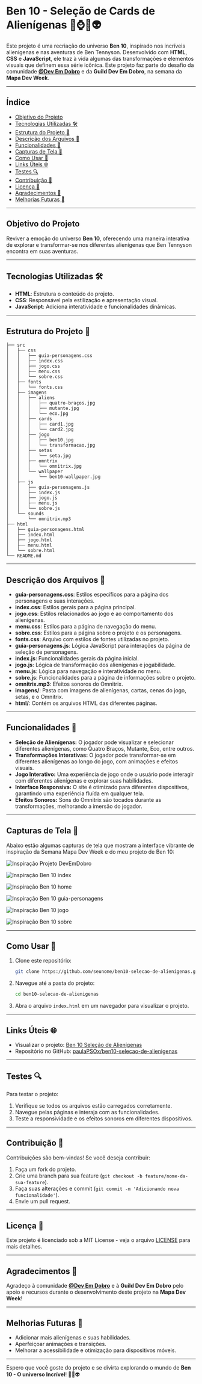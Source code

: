 # Ben 10 - Seleção de Cards de Alienígenas 👦⌚💥👽

Este projeto é uma recriação do universo **Ben 10**, inspirado nos incríveis alienígenas e nas aventuras de Ben Tennyson. Desenvolvido com **HTML**, **CSS** e **JavaScript**, ele traz à vida algumas das transformações e elementos visuais que definem essa série icônica. Este projeto faz parte do desafio da comunidade **[@Dev Em Dobro](https://github.com/devemdobro)** e da **Guild Dev Em Dobro**, na semana da **Mapa Dev Week**.

---

## Índice

- [Objetivo do Projeto](#objetivo-do-projeto-)
- [Tecnologias Utilizadas 🛠️](#tecnologias-utilizadas-)
- [Estrutura do Projeto 📂](#estrutura-do-projeto-)
- [Descrição dos Arquivos 📄](#descrição-dos-arquivos-)
- [Funcionalidades 🌟](#funcionalidades-)
- [Capturas de Tela 🎨](#capturas-de-tela-)
- [Como Usar 🚀](#como-usar-)
- [Links Úteis 🌐](#links-úteis-)
- [Testes 🔍](#testes-)
- [Contribuição 🤝](#contribuição-)
- [Licença 📜](#licença-)
- [Agradecimentos 🙏](#agradecimentos-)
- [Melhorias Futuras 🚧](#melhorias-futuras-)

---

## Objetivo do Projeto

Reviver a emoção do universo **Ben 10**, oferecendo uma maneira interativa de explorar e transformar-se nos diferentes alienígenas que Ben Tennyson encontra em suas aventuras.

---

## Tecnologias Utilizadas 🛠️

- **HTML**: Estrutura o conteúdo do projeto.
- **CSS**: Responsável pela estilização e apresentação visual.
- **JavaScript**: Adiciona interatividade e funcionalidades dinâmicas.

---

## Estrutura do Projeto 📂

```
├── src
│   ├── css
│   │   ├── guia-personagens.css
│   │   ├── index.css
│   │   ├── jogo.css
│   │   ├── menu.css
│   │   └── sobre.css
│   ├── fonts
│   │   └── fonts.css
│   ├── imagens
│   │   ├── aliens
│   │   │   ├── quatro-braços.jpg
│   │   │   ├── mutante.jpg
│   │   │   └── eco.jpg
│   │   ├── cards
│   │   │   ├── card1.jpg
│   │   │   └── card2.jpg
│   │   ├── jogo
│   │   │   ├── ben10.jpg
│   │   │   └── transformacao.jpg
│   │   ├── setas
│   │   │   └── seta.jpg
│   │   ├── omntrix
│   │   │   └── omnitrix.jpg
│   │   └── wallpaper
│   │       └── ben10-wallpaper.jpg
│   ├── js
│   │   ├── guia-personagens.js
│   │   ├── index.js
│   │   ├── jogo.js
│   │   ├── menu.js
│   │   └── sobre.js
│   └── sounds
│       └── omnitrix.mp3
├── html
│   ├── guia-personagens.html
│   ├── index.html
│   ├── jogo.html
│   ├── menu.html
│   └── sobre.html
└── README.md
```

---

## Descrição dos Arquivos 📄

- **guia-personagens.css**: Estilos específicos para a página dos personagens e suas interações.
- **index.css**: Estilos gerais para a página principal.
- **jogo.css**: Estilos relacionados ao jogo e ao comportamento dos alienígenas.
- **menu.css**: Estilos para a página de navegação do menu.
- **sobre.css**: Estilos para a página sobre o projeto e os personagens.
- **fonts.css**: Arquivo com estilos de fontes utilizadas no projeto.
- **guia-personagens.js**: Lógica JavaScript para interações da página de seleção de personagens.
- **index.js**: Funcionalidades gerais da página inicial.
- **jogo.js**: Lógica de transformação dos alienígenas e jogabilidade.
- **menu.js**: Lógica para navegação e interatividade no menu.
- **sobre.js**: Funcionalidades para a página de informações sobre o projeto.
- **omnitrix.mp3**: Efeitos sonoros do Omnitrix.
- **imagens/**: Pasta com imagens de alienígenas, cartas, cenas do jogo, setas, e o Omnitrix.
- **html/**: Contém os arquivos HTML das diferentes páginas.

---

## Funcionalidades 🌟

- **Seleção de Alienígenas:** O jogador pode visualizar e selecionar diferentes alienígenas, como Quatro Braços, Mutante, Eco, entre outros.
- **Transformações Interativas:** O jogador pode transformar-se em diferentes alienígenas ao longo do jogo, com animações e efeitos visuais.
- **Jogo Interativo:** Uma experiência de jogo onde o usuário pode interagir com diferentes alienígenas e explorar suas habilidades.
- **Interface Responsiva:** O site é otimizado para diferentes dispositivos, garantindo uma experiência fluída em qualquer tela.
- **Efeitos Sonoros:** Sons do Omnitrix são tocados durante as transformações, melhorando a imersão do jogador.

---

## Capturas de Tela 🎨

Abaixo estão algumas capturas de tela que mostram a interface vibrante de inspiração da Semana Mapa Dev Week e do meu projeto de Ben 10:

![Inspiração Projeto DevEmDobro](imagens/projeto-devemdobro-inspiração.png)

![Inspiração Ben 10 index](imagens/proj-ben10-0.png)

![Inspiração Ben 10 home](imagens/proj-ben10-1.png)

![Inspiração Ben 10 guia-personagens](imagens/proj-ben10-2.png)

![Inspiração Ben 10 jogo](imagens/proj-ben10-3.png)

![Inspiração Ben 10 sobre](imagens/proj-ben10-4.png)

---

## Como Usar 🚀

1. Clone este repositório:
   ```bash
   git clone https://github.com/seunome/ben10-selecao-de-alienigenas.git
   ```
2. Navegue até a pasta do projeto:
   ```bash
   cd ben10-selecao-de-alienigenas
   ```
3. Abra o arquivo `index.html` em um navegador para visualizar o projeto.

---

## Links Úteis 🌐

- Visualizar o projeto: [Ben 10 Seleção de Alienígenas](https://paulapsox.github.io/ben-10/)
- Repositório no GitHub: [paulaPSOx/ben10-selecao-de-alienigenas](https://github.com/paulaPSOx/ben-10)

---

## Testes 🔍

Para testar o projeto:
1. Verifique se todos os arquivos estão carregados corretamente.
2. Navegue pelas páginas e interaja com as funcionalidades.
3. Teste a responsividade e os efeitos sonoros em diferentes dispositivos.

---

## Contribuição 🤝

Contribuições são bem-vindas! Se você deseja contribuir:
1. Faça um fork do projeto.
2. Crie uma branch para sua feature (`git checkout -b feature/nome-da-sua-feature`).
3. Faça suas alterações e commit (`git commit -m 'Adicionando nova funcionalidade'`).
4. Envie um pull request.

---

## Licença 📜

Este projeto é licenciado sob a MIT License - veja o arquivo [LICENSE](https://github.com/paulaPSOx/ben10-selecao-de-alienigenas/LICENSE) para mais detalhes.

---

## Agradecimentos 🙏

Agradeço à comunidade **[@Dev Em Dobro](https://github.com/devemdobro)** e à **Guild Dev Em Dobro** pelo apoio e recursos durante o desenvolvimento deste projeto na **Mapa Dev Week**!

---

## Melhorias Futuras 🚧

- Adicionar mais alienígenas e suas habilidades.
- Aperfeiçoar animações e transições.
- Melhorar a acessibilidade e otimização para dispositivos móveis.

---

Espero que você goste do projeto e se divirta explorando o mundo de **Ben 10 - O universo Incrível**! 🌌✨👽
